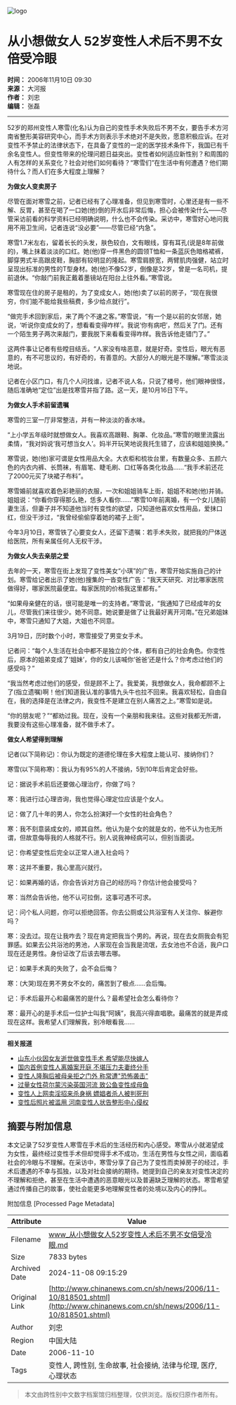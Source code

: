 ![logo](http://www.chinanews.com.cn/fileftp/2004-09-13/_1095043413_zxlogo.gif)

# 从小想做女人 52岁变性人术后不男不女倍受冷眼

**时间：** 2006年11月10日 09:30  
**来源：** 大河报  
**作者：** 刘忠  
**编辑：** 张磊  

---

52岁的郑州变性人寒雪(化名)认为自己的变性手术失败后不男不女，要告手术方河南省整形美容研究中心，而手术方则表示手术绝对不是失败，愿意积极应诉。在对变性不予禁止的法律状态下，在具备了变性的一定的医学技术条件下，我国已有千余名变性人。但变性带来的伦理问题日益突出。变性者如何适应新性别？和周围的人有怎样的关系变化？社会对他们如何看待？“寒雪们”在生活中有何遭遇？他们期待什么？而人们在多大程度上理解？

**为做女人变卖房子**

尽管在面对寒雪之前，记者已经有了心理准备，但见到寒雪时，心里还是有一些不解、反胃，甚至在喝了一口她(他)倒的开水后非常后悔，担心会被传染什么——尽管采访前看的科学资料已经明确说明，什么也不会传染。采访中，寒雪好心地问我用不用卫生间，记者连说“没必要”——尽管已经“内急”。

寒雪1.7米左右，留着长长的头发，肤色较白，文有眼线，穿有耳孔(说是8年前做的)，嘴上抹着淡淡的口红。她(他)穿一件黑色的圆领T恤和一条蓝灰色暗格裙裤，脚穿男式半高跟皮鞋，胸部有较明显的隆起。寒雪肩膀宽，两臂肌肉强健，站立时呈现出标准的男性的T型身材。她(他)不像52岁，倒像是32岁，曾是一名司机，提前退休。“你敲门前我正戴着墨镜站在阳台上往外看。”寒雪说。

寒雪现在住的房子是租的，为了变成女人，她(他)卖了以前的房子，“现在我很穷，你们能不能给我些稿费，多少给点就行”。

“做完手术回到家后，来了两个不速之客。”寒雪说，“有一个是以前的女邻居，她说，‘听说你变成女的了，想看看变得咋样’。我说‘你有病吧’，然后关了门。还有一个陌生男子两次来敲门，要我脱下来看看变得咋样。我告诉他走错门了。”

这两件事让记者有些瞠目结舌。“人家没有啥恶意，就是好奇。变性后，眼光有恶意的，有不可思议的，有好奇的，有善意的。大部分人的眼光是不理解。”寒雪淡淡地说。

记者在小区门口，有几个人问找谁，记者不说人名，只说了楼号，他们眼神很怪，随后准确地“定位”出是找寒雪并指了路。这一天，是10月16日下午。

**为做女人手术前留遗嘱**

寒雪的三室一厅非常整洁，并有一种淡淡的香水味。

“上小学五年级时就想做女人。我喜欢高跟鞋、胸罩、化妆品。”寒雪的眼里流露出柔情，“我对妈说‘我可想当女人’。妈半开玩笑地说我托生错了，应该和姐姐换换。”

寒雪说，她(他)家可谓是女性用品大全。大衣柜和梳妆台里，有数量众多、五颜六色的内衣内裤、长筒袜，有眉笔、睫毛刷、口红等各类化妆品……“我手术前还花了2000元买了块裙子布料”。

寒雪婚前就喜欢着色彩艳丽的衣服，一次和姐姐骑车上街，姐姐不和她(他)并骑。姐姐说：“你看你穿得那么艳，恁多人看你……”寒雪10年前离婚，有一个女儿随前妻生活，但妻子并不知道他当时有变性的欲望，只知道他喜欢女性用品，爱抹口红，但没干涉过，“我曾经偷偷穿着她的裙子上街”。

今年3月10日，寒雪铁了心要变女人，还留下遗嘱：若手术失败，就把我的尸体送给医院，所有亲属任何人无权干涉。

**为做女人失去亲朋之爱**

去年的一天，寒雪在街上发现了变性美女“小琪”的广告，寒雪开始实施自己的计划。寒雪给记者出示了她(他)搜集的一沓变性广告：“我天天研究、对比哪家医院做得好，哪家医院最便宜。每家医院的价格我这里都有。”

“如果母亲健在的话，很可能是唯一的支持者。”寒雪说，“我通知了已经成年的女儿，尽管我们来往很少。她不同意。她说要是做了让我最好离开河南。”在兄弟姐妹中，寒雪只通知了大姐，大姐也不同意。

3月19日，历时数个小时，寒雪接受了男变女手术。

记者问：“每个人生活在社会中都不是独立的个体，都有自己的社会角色。你变性后，原本的姐弟变成了‘姐妹’，你的女儿该喊你‘爸爸’还是什么？你考虑过他们的感受吗？”

“我当然考虑过他们的感受，但是顾不上了。我爱美，我想做女人，我命都顾不上了(指立遗嘱)啊！他们知道我认准的事情九头牛也拉不回来。我喜欢轻松，自由自在，我的选择是在法律之内，我变性不是建立在别人痛苦之上。”寒雪如是说。

“你的朋友呢？”“都劝过我。现在，没有一个亲朋和我来往。这些对我都无所谓，我要没有这些心理准备，就不做手术了。

**做女人希望得到理解**

记者(以下简称记)：你认为既定的道德伦理在多大程度上能认可、接纳你们？

寒雪(以下简称寒)：我认为有95%的人不接纳，5到10年后肯定会好些。

记：据说手术前后还要做心理治疗，你做了吗？

寒：我进行过心理咨询，我也觉得心理定位应该是个女人。

记：做了几十年的男人，你怎么扮演好一个女性的社会角色？

寒：我不刻意装成女的，顺其自然。他认为是个女的就是女的，他不认为也无所谓，但故意侮辱我的人格就不行。别人说我神经病可以，但别当面说。

记：你希望变性后完全以正常人进入社会吗？

寒：这并不重要，我心里高兴就行。

记：如果再婚的话，你会告诉对方自己的经历吗？你估计他会接受吗？

寒：当然会告诉他，他不认可拉倒，这事可遇不可求。

记：问个私人问题，你可以拒绝回答。你去公厕或公共浴室有人关注你、躲避你吗？

寒：没去过。现在让我咋去？现在肯定把我当个男的。再说，现在去女厕我会有犯罪感。如果去公共浴池的男池，人家现在会当我是流氓，去女池也不合适，我户口现在还是男性。身份证改了后该去哪去哪。

记：如果手术真的失败了，会不会后悔？

寒：(大哭)现在男不男女不女的，痛苦到了极点……会后悔。

记：手术后最开心和最痛苦的是什么？最希望社会怎么看待你？

寒：最开心的是手术后一位护士叫我“阿姨”，我高兴得直唱歌。最痛苦的就是弄成现在这样。我希望人们理解我，别冷眼看我……

---

**相关报道**

- [山东小伙因女友逝世做变性手术 希望能尽快嫁人](http://www.chinanews.com.cn//jk/jkqw/news/2006/10-10/802199.shtml)
- [国内首例变性人离婚案开庭 不堪压力夫妻终分手](http://www.chinanews.com.cn//other/news/2006/08-12/772814.shtml)
- [变性人隆胸后被母亲拒之门外 称常遭"恐怖袭击"](http://www.chinanews.com.cn//other/news/2006/08-08/770180.shtml)
- [过量女性荷尔蒙污染英国河流 致公鱼变性成母鱼](http://www.chinanews.com.cn//kj/ryzr/news/2006/07-24/762820.shtml)
- [变性人上网卖淫招来杀身祸 嫖娼者杀人被判死刑](http://www.chinanews.com.cn//others/news/2006/07-05/753283.shtml)
- [变性后照片被滥用 河南变性人状告整形中心侵权](http://www.chinanews.com.cn//others/news/2006/07-04/752929.shtml)

## 摘要与附加信息

<!-- tcd_abstract -->
本文记录了52岁变性人寒雪在手术后的生活经历和内心感受。寒雪从小就渴望成为女性，最终经过变性手术但却觉得手术不成功，生活在男性与女性之间，面临着社会的冷眼与不理解。在采访中，寒雪分享了自己为了变性而卖掉房子的经过，手术后遭遇的不幸与孤独，以及对社会接纳的期待。她提到自己的亲友对变性决定的不理解和拒绝，甚至在生活中遭遇的恶意眼光以及普遍缺乏理解的状态。寒雪希望通过传播自己的故事，使社会能更多地理解变性者的处境以及内心的挣扎。
<!-- tcd_abstract_end -->

附加信息 [Processed Page Metadata]

| Attribute       | Value                                  |
|-----------------|----------------------------------------|
| Filename        | www_从小想做女人52岁变性人术后不男不女倍受冷眼.md                             |
| Size            | 7833 bytes                           |
| Archived Date   | 2024-11-08 09:15:29                             |
| Original Link   | [http://www.chinanews.com.cn/sh/news/2006/11-10/818501.shtml](http://www.chinanews.com.cn/sh/news/2006/11-10/818501.shtml)                       |
| Author          | 刘忠                               |
| Region          | 中国大陆                               |
| Date            | 2006-11-10                                 |
| Tags            | 变性人, 跨性别, 生命故事, 社会接纳, 法律与伦理, 医疗, 心理状态                                 |
>
> 本文由跨性别中文数字档案馆归档整理，仅供浏览。版权归原作者所有。
>